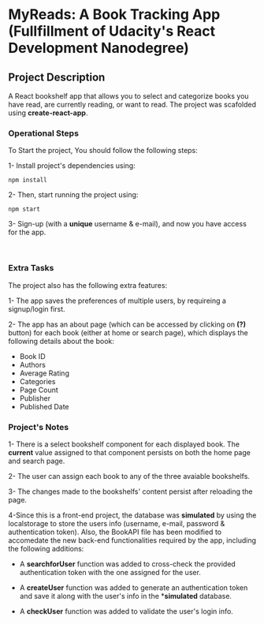 # MyReads: A Book Tracking App (Fullfillment of Udacity's React Development Nanodegree)

## Project Description

A React bookshelf app that allows you to select and categorize books you have read, are currently reading, or want to read. The project was scafolded using **create-react-app**.

### Operational Steps

To Start the project, You should follow the following steps:

1- Install project's dependencies using:
```
npm install
```

2- Then, start running the project using:
```
npm start
```

3- Sign-up (with a **unique** username & e-mail), and now you have access for the app.

<br>

### Extra Tasks

The project also has the following extra features:

1- The app saves the preferences of multiple users, by requireing a signup/login first.

2- The app has an about page (which can be accessed by clicking on **(?)** button) for each book (either at home or search page), which displays the following details about the book:

- Book ID
- Authors
- Average Rating
- Categories
- Page Count
- Publisher
- Published Date

### Project's Notes

1- There is a select bookshelf component for each displayed book. The **current** value assigned to that component persists on both the home page and search page.

2- The user can assign each book to any of the three avaiable bookshelfs.

3- The changes made to the bookshelfs' content persist after reloading the page.

4-Since this is a front-end project, the database was **simulated** by using the localstorage to store the users info (username, e-mail, password & authentication token). Also, the BookAPI file has been modified to accomedate the new back-end functionalities required by the app, including the following additions:

- A **searchforUser** function was added to cross-check the provided authentication token with the one assigned for the user.

- A **createUser** function was added to generate an authentication token and save it along with the user's info in the ***simulated** database.

- A **checkUser** function was added to validate the user's login info.